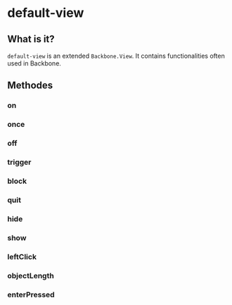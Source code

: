 # default-view


## What is it?
`default-view` is an extended `Backbone.View`. It contains functionalities often used in Backbone.


## Methodes

### on
### once
### off
### trigger
### block
### quit

### hide
### show
### leftClick
### objectLength
### enterPressed